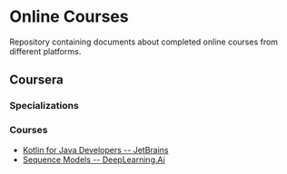 # Online Courses
Repository containing documents about completed online courses from different platforms.

## Coursera
### Specializations

### Courses
- [Kotlin for Java Developers -- JetBrains](./coursera/independent-courses/Kotlin%20for%20Java%20Developers%20--%20JetBrains)
- [Sequence Models -- DeepLearning.Ai](./coursera/independent-courses/DeepLearning.Ai/Sequence%20Models)

